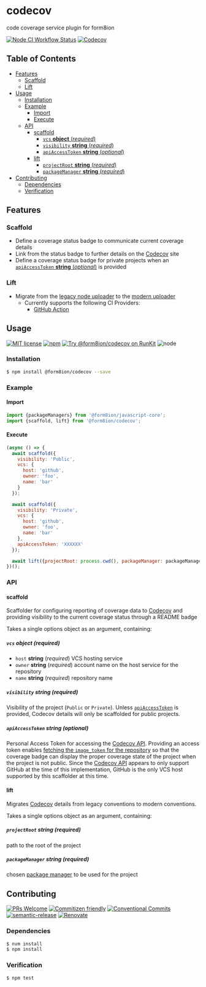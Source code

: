 # codecov

code coverage service plugin for form8ion

<!--status-badges start -->

[![Node CI Workflow Status][github-actions-ci-badge]][github-actions-ci-link]
[![Codecov][coverage-badge]][coverage-link]

<!--status-badges end -->

## Table of Contents

* [Features](#features)
  * [Scaffold](#scaffold)
  * [Lift](#lift)
* [Usage](#usage)
  * [Installation](#installation)
  * [Example](#example)
    * [Import](#import)
    * [Execute](#execute)
  * [API](#api)
    * [scaffold](#scaffold-1)
      * [`vcs` __object__ (_required_)](#vcs-object-required)
      * [`visibility` __string__ (_required_)](#visibility-string-required)
      * [`apiAccessToken` __string__ (_optional_)](#apiaccesstoken-string-optional)
    * [lift](#lift-1)
      * [`projectRoot` __string__ (_required_)](#projectroot-string-required)
      * [`packageManager` __string__ (_required_)](#packagemanager-string-required)
* [Contributing](#contributing)
  * [Dependencies](#dependencies)
  * [Verification](#verification)

## Features

### Scaffold

* Define a coverage status badge to communicate current coverage details
* Link from the status badge to further details on the [Codecov](https://codecov.io/)
  site
* Define a coverage status badge for private projects when an [`apiAccessToken` __string__ (_optional_)](#apiaccesstoken-string-optional)
  is provided

### Lift

* Migrate from the [legacy node uploader](https://github.com/codecov/codecov-node)
  to the [modern uploader](https://docs.codecov.com/docs/codecov-uploader)
  * Currently supports the following CI Providers:
    * [GitHub Action](https://github.com/marketplace/actions/codecov)

## Usage

<!--consumer-badges start -->

[![MIT license][license-badge]][license-link]
[![npm][npm-badge]][npm-link]
[![Try @form8ion/codecov on RunKit][runkit-badge]][runkit-link]
![node][node-badge]

<!--consumer-badges end -->

### Installation

```sh
$ npm install @form8ion/codecov --save
```

### Example

#### Import

```javascript
import {packageManagers} from '@form8ion/javascript-core';
import {scaffold, lift} from '@form8ion/codecov';
```

#### Execute

```javascript
(async () => {
  await scaffold({
    visibility: 'Public',
    vcs: {
      host: 'github',
      owner: 'foo',
      name: 'bar'
    }
  });

  await scaffold({
    visibility: 'Private',
    vcs: {
      host: 'github',
      owner: 'foo',
      name: 'bar'
    },
    apiAccessToken: 'XXXXXX'
  });

  await lift({projectRoot: process.cwd(), packageManager: packageManagers.NPM});
})();
```

### API

#### scaffold

Scaffolder for configuring reporting of coverage data to [Codecov](https://codecov.io/)
and providing visibility to the current coverage status through a README badge

Takes a single options object as an argument, containing:

##### `vcs` __object__ (_required_)

* `host` __string__ (_required_)
  VCS hosting service
* `owner` __string__ (_required_)
  account name on the host service for the repository
* `name` __string__ (_required_)
  repository name

##### `visibility` __string__ (_required_)

Visibility of the project (`Public` or `Private`).
Unless [`apiAccessToken`](#apiaccesstoken-string-optional) is provided, Codecov
details will only be scaffolded for public projects.

##### `apiAccessToken` __string__ (_optional_)

Personal Access Token for accessing the [Codecov API](https://docs.codecov.com/reference).
Providing an access token enables [fetching the `image_token` for the repository](https://docs.codecov.com/reference/repositories#get-a-single-repository)
so that the coverage badge can display the proper coverage state of the
project when the project is not public.
Since the [Codecov API](https://docs.codecov.com/reference) appears to only
support GitHub at the time of this implementation, GitHub is the only VCS host
supported by this scaffolder at this time.

#### lift

Migrates [Codecov](https://codecov.io/) details from legacy conventions to
modern conventions.

Takes a single options object as an argument, containing:

##### `projectRoot` __string__ (_required_)

path to the root of the project

##### `packageManager` __string__ (_required_)

chosen [package manager](https://github.com/form8ion/javascript-core#packagemanagers)
to be used for the project

## Contributing

<!--contribution-badges start -->

[![PRs Welcome][PRs-badge]][PRs-link]
[![Commitizen friendly][commitizen-badge]][commitizen-link]
[![Conventional Commits][commit-convention-badge]][commit-convention-link]
[![semantic-release][semantic-release-badge]][semantic-release-link]
[![Renovate][renovate-badge]][renovate-link]

<!--contribution-badges end -->

### Dependencies

```sh
$ nvm install
$ npm install
```

### Verification

```sh
$ npm test
```

[PRs-link]: http://makeapullrequest.com

[PRs-badge]: https://img.shields.io/badge/PRs-welcome-brightgreen.svg

[commitizen-link]: http://commitizen.github.io/cz-cli/

[commitizen-badge]: https://img.shields.io/badge/commitizen-friendly-brightgreen.svg

[commit-convention-link]: https://conventionalcommits.org

[commit-convention-badge]: https://img.shields.io/badge/Conventional%20Commits-1.0.0-yellow.svg

[semantic-release-link]: https://github.com/semantic-release/semantic-release

[semantic-release-badge]: https://img.shields.io/badge/%20%20%F0%9F%93%A6%F0%9F%9A%80-semantic--release-e10079.svg

[renovate-link]: https://renovatebot.com

[renovate-badge]: https://img.shields.io/badge/renovate-enabled-brightgreen.svg?logo=renovatebot

[github-actions-ci-link]: https://github.com/form8ion/codecov/actions?query=workflow%3A%22Node.js+CI%22+branch%3Amaster

[github-actions-ci-badge]: https://github.com/form8ion/codecov/workflows/Node.js%20CI/badge.svg

[coverage-link]: https://codecov.io/github/form8ion/codecov

[coverage-badge]: https://img.shields.io/codecov/c/github/form8ion/codecov.svg

[license-link]: LICENSE

[license-badge]: https://img.shields.io/github/license/form8ion/codecov.svg

[npm-link]: https://www.npmjs.com/package/@form8ion/codecov

[npm-badge]: https://img.shields.io/npm/v/@form8ion/codecov.svg

[runkit-link]: https://npm.runkit.com/@form8ion/codecov

[runkit-badge]: https://badge.runkitcdn.com/@form8ion/codecov.svg

[node-badge]: https://img.shields.io/node/v/@form8ion/codecov?logo=node.js
